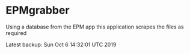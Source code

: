# EPMgrabber
Using a database from the EPM app this application scrapes the files as required


Latest backup: Sun Oct 6 14:32:01 UTC 2019

